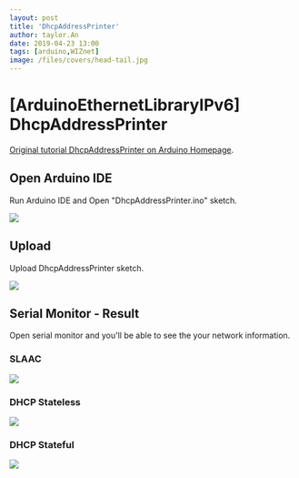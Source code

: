```yaml
---
layout: post
title: 'DhcpAddressPrinter'
author: taylor.An
date: 2019-04-23 13:00
tags: [arduino,WIZnet]
image: /files/covers/head-tail.jpg
---
```


<a id="forkme" href="https://github.com/Wiznet/Ethernet/tree/IPv6"></a>

# [ArduinoEthernetLibraryIPv6] DhcpAddressPrinter

[Original tutorial DhcpAddressPrinter on Arduino Homepage](https://www.arduino.cc/en/Tutorial/DhcpAddressPrinter).

## Open Arduino IDE

Run Arduino IDE and Open "DhcpAddressPrinter.ino" sketch.

![](https://github.com/Wiznet/Ethernet/wiki/Jpg/IPv6/DhcpAddressPrinter/1-IDE-Open.JPG)

## Upload

Upload DhcpAddressPrinter sketch.

![](https://github.com/Wiznet/Ethernet/wiki/Jpg/IPv6/DhcpAddressPrinter/2-IDE-Upload.JPG)

## Serial Monitor - Result

Open serial monitor and you'll be able to see the your network information.

### SLAAC

![](https://github.com/Wiznet/Ethernet/wiki/Jpg/IPv6/DhcpAddressPrinter/3-Serial%20Monitor-SLAAC.JPG)

### DHCP Stateless

![](https://github.com/Wiznet/Ethernet/wiki/Jpg/IPv6/DhcpAddressPrinter/4-Serial%20Monitor-DHCP-SL.JPG)

### DHCP Stateful

![](https://github.com/Wiznet/Ethernet/wiki/Jpg/IPv6/DhcpAddressPrinter/5-Serial%20Monitor-DHCP-SF.JPG)

